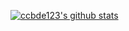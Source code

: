[![ccbde123's github stats](https://github-readme-stats.vercel.app/api?username=ccbde123&theme=blue-green)](https://github.com/anuraghazra/github-readme-stats)



